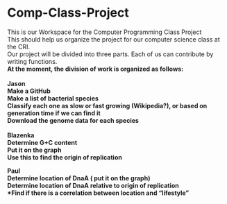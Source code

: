 # Comp-Class-Project
This is our Workspace for the Computer Programming Class Project</br>
This should help us organize the project for our computer science class at the CRI.<br>
Our project will be divided into three parts. Each of us can contribute by writing functions.<br>
<b>At the moment, the division of work is organized as follows:<b></br>
<br><b>Jason</b></br>
Make a GitHub</br>
Make a list of bacterial species</br>
Classify each one as slow or fast growing (Wikipedia?), or based on generation time if we can find it</br>
Download the genome data for each species</br>
</br><b>Blazenka</b></br>
Determine G+C content</br>
Put it on the graph</br>
Use this to find the origin of replication</br>

<b>Paul</b></br>
Determine location of DnaA ( put it on the graph)</br>
Determine location of DnaA relative to origin of replication</br>
*Find if there is a correlation between location and “lifestyle”</br> 

